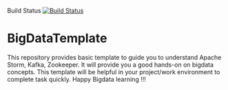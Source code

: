 Build Status [![Build Status](https://api.travis-ci.org/raarunmozhi/BigDataTemplate.png)](https://travis-ci.org/raarunmozhi/BigDataTemplate)

# BigDataTemplate

This repository provides basic template to guide you to understand Apache Storm, Kafka, Zookeeper. It will provide you a good hands-on on bigdata concepts.
This template will be helpful in your project/work environment to complete task quickly. Happy Bigdata learning !!!

